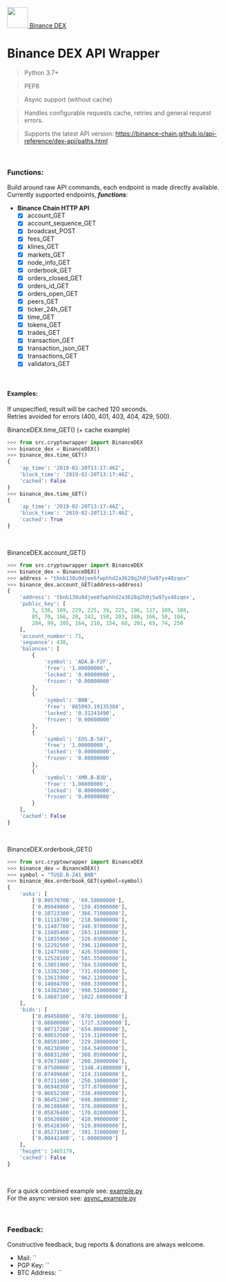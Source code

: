 <a href="https://testnet.binance.org/"> 
  <img src="https://i.postimg.cc/FsHtjSLt/Binance-Dex-Horizont-79efb097.png" width="48"> Binance DEX
</a>

# Binance DEX API Wrapper

> Python 3.7+<br/>

> PEP8<br/>

> Async support (without cache)<br/>

> Handles configurable requests cache, retries and general request errors.<br/>

> Supports the latest API version: https://binance-chain.github.io/api-reference/dex-api/paths.html

<br/>

### Functions:

Build around raw API commands, each endpoint is made directly available.<br/>
Currently supported endpoints, **_functions_**:<br/>

  * **Binance Chain HTTP API**
    - [x] account_GET
    - [x] account_sequence_GET
    - [x] broadcast_POST
    - [x] fees_GET
    - [x] klines_GET
    - [x] markets_GET
    - [x] node_info_GET
    - [x] orderbook_GET
    - [x] orders_closed_GET
    - [x] orders_id_GET
    - [x] orders_open_GET
    - [x] peers_GET
    - [x] ticker_24h_GET
    - [x] time_GET
    - [x] tokens_GET
    - [x] trades_GET
    - [x] transaction_GET
    - [x] transaction_json_GET
    - [x] transactions_GET
    - [x] validators_GET

<br/>

#### Examples:

If unspecified, result will be cached 120 seconds.<br/>
Retries avoided for errors (400, 401, 403, 404, 429, 500).<br/>

BinanceDEX.time_GET() (+ cache example)
```python
>>> from src.cryptowrapper import BinanceDEX
>>> binance_dex = BinanceDEX()
>>> binance_dex.time_GET()
{
    'ap_time': '2019-02-20T13:17:46Z',
    'block_time': '2019-02-20T13:17:46Z',
    'cached': False
}
>>> binance_dex.time_GET()
{
    'ap_time': '2019-02-20T13:17:46Z',
    'block_time': '2019-02-20T13:17:46Z',
    'cached': True
}
```

<br/>

BinanceDEX.account_GET()
```python
>>> from src.cryptowrapper import BinanceDEX
>>> binance_dex = BinanceDEX()
>>> address = "tbnb138u9djee6fwphhd2a3628q2h0j5w97yx48zqex"
>>> binance_dex.account_GET(address=address)
{
    'address': 'tbnb138u9djee6fwphhd2a3628q2h0j5w97yx48zqex',
    'public_key': [
        3, 138, 189, 229, 225, 39, 225, 196, 117, 109, 188,
        85, 70, 166, 28, 242, 150, 203, 188, 166, 50, 104,
        204, 99, 205, 164, 210, 154, 68, 201, 65, 74, 250
    ],
    'account_number': 71,
    'sequence': 438,
    'balances': [
        {
            'symbol': 'ADA.B-F2F',
            'free': '1.00000000',
            'locked': '0.00000000',
            'frozen': '0.00000000'
        },
        {
            'symbol': 'BNB',
            'free': '865993.19135384',
            'locked': '0.31243490',
            'frozen': '0.00000000'
        },
        {
            'symbol': 'EOS.B-5A7',
            'free': '1.00000000',
            'locked': '0.00000000',
            'frozen': '0.00000000'
        },
        {
            'symbol': 'XMR.B-B3D',
            'free': '1.00000000',
            'locked': '0.00000000',
            'frozen': '0.00000000'
        }
    ],
    'cached': False
}
```

<br/>

BinanceDEX.orderbook_GET()
```python
>>> from src.cryptowrapper import BinanceDEX
>>> binance_dex = BinanceDEX()
>>> symbol = "TUSD.B-241_BNB"
>>> binance_dex.orderbook_GET(symbol=symbol)
{
    'asks': [
        ['0.09570700', '69.58000000'],
        ['0.09949000', '159.45000000'],
        ['0.10723300', '366.71000000'],
        ['0.11118700', '218.98000000'],
        ['0.11407700', '348.97000000'],
        ['0.11605400', '263.11000000'],
        ['0.11855900', '326.03000000'],
        ['0.12292500', '396.11000000'],
        ['0.12477600', '426.55000000'],
        ['0.12528100', '505.55000000'],
        ['0.13051900', '784.53000000'],
        ['0.13382300', '731.65000000'],
        ['0.13613900', '962.12000000'],
        ['0.14084700', '600.33000000'],
        ['0.14382500', '990.51000000'],
        ['0.14687100', '1022.68000000']
    ],
    'bids': [
        ['0.09458800', '870.10000000'],
        ['0.08800000', '1727.32000000'],
        ['0.08717200', '654.80000000'],
        ['0.08653500', '119.11000000'],
        ['0.08501800', '229.28000000'],
        ['0.08238900', '164.54000000'],
        ['0.08031200', '308.05000000'],
        ['0.07673600', '200.20000000'],
        ['0.07500000', '1348.41000000'],
        ['0.07499600', '214.31000000'],
        ['0.07211600', '250.10000000'],
        ['0.06948300', '377.67000000'],
        ['0.06652300', '338.49000000'],
        ['0.06452300', '698.88000000'],
        ['0.06188600', '376.60000000'],
        ['0.05876400', '170.02000000'],
        ['0.05620800', '410.99000000'],
        ['0.05428300', '519.89000000'],
        ['0.05271500', '391.31000000'],
        ['0.00442400', '1.00000000']
    ],
    'height': 1465179,
    'cached': False
}
```

<br/>

For a quick combined example see: [example.py](/test/example.py)<br/>
For the async version see: [async_example.py](/test/async_example.py)

<br/>

### Feedback:
Constructive feedback, bug reports & donations are always welcome.
* Mail: ``
* PGP Key: ``
* BTC Address: ``
